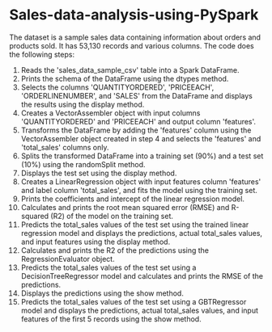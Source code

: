 # Sales-data-analysis-using-PySpark

The dataset is a sample sales data containing information about orders and products sold. It has 53,130 records and various columns. 
The code does the following steps:

1.	Reads the 'sales_data_sample_csv' table into a Spark DataFrame.
2.	Prints the schema of the DataFrame using the dtypes method.
3.	Selects the columns 'QUANTITYORDERED', 'PRICEEACH', 'ORDERLINENUMBER', and 'SALES' from the DataFrame and displays the results using the display method.
4.	Creates a VectorAssembler object with input columns 'QUANTITYORDERED' and 'PRICEEACH' and output column 'features'.
5.	Transforms the DataFrame by adding the 'features' column using the VectorAssembler object created in step 4 and selects the 'features' and 'total_sales' columns only.
6.	Splits the transformed DataFrame into a training set (90%) and a test set (10%) using the randomSplit method.
7.	Displays the test set using the display method.
8.	Creates a LinearRegression object with input features column 'features' and label column 'total_sales', and fits the model using the training set.
9.	Prints the coefficients and intercept of the linear regression model.
10.	Calculates and prints the root mean squared error (RMSE) and R-squared (R2) of the model on the training set.
11.	Predicts the total_sales values of the test set using the trained linear regression model and displays the predictions, actual total_sales values, and input features using the display method.
12.	Calculates and prints the R2 of the predictions using the RegressionEvaluator object.
13.	Predicts the total_sales values of the test set using a DecisionTreeRegressor model and calculates and prints the RMSE of the predictions.
14.	Displays the predictions using the show method.
15.	Predicts the total_sales values of the test set using a GBTRegressor model and displays the predictions, actual total_sales values, and input features of the first 5 records using the show method.


